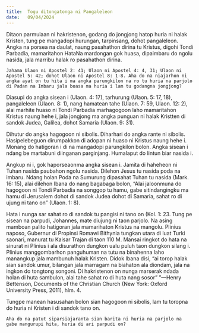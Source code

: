 ```yaml
---
title:  Togu ditongatonga ni Pangaleleon
date:   09/04/2024
---
```


Ditaon parmulaan ni hakristenon, godang do jongjong hatop huria ni halak Kristen, tung pe mangadopi hurungan, tarpinsang, dohot pangaleleon. Angka na porsea na daulat, naung pasahathon dirina tu Kristus, digohi Tondi Parbadia, mamaritahon HataNa mardongan gok huasa, dipaimbaru do ngolu nasida, jala marribu halak ro pasahathon dirina.

`Jahama Ulaon ni Apostel 2: 41; Ulaon ni Apostel 4: 4, 31; Ulaon ni Apostel 5: 42; dohot Ulaon ni Apostel 8: 1-8. Aha do na niajarhon ni angka ayat on tu hita i ma angka parungkilon na ro tu huria na parjolo di Padan na Imbaru jala boasa ma huria i lam tu godangna jongjong?`

Diasupi do angka sisean i (Ulaon. 4: 17), tarhurung (Ulaon. 5: 17, 18), pangaleleon (Ulaon. 8: 1), nang hamatean tahe (Ulaon. 7: 59, Ulaon. 12: 2), alai marhite huaso ni Tondi Parbadia marhagogoon laho mamaritahon Kristus naung hehe i, jala jongjong ma angka punguan ni halak Kristten di sandok Judea, Galilea, dohot Samaria (Ulaon. 9: 31).

Dihutur do angka hagogoon ni sibolis. Diharhari do angka rante ni sibolis. Hasipelebeguon dirumpakkon di adopan ni huaso ni Kristus naung hehe i. Monang do hatigoran i di na mangadopi parungkilon bolon. Angka sisean i ndang be martabuni diinganan parginjang. Humalaput do lintun biar nasida i.

Angkup ni i, gok haporseaonma angka sisean i. Jamita di haheheon ni Tuhan nasida paubahon ngolu nasida. Dilehon Jesus tu nasida poda na imbaru. Ndang holan Poda na Sumurung dipasahat Tuhan tu nasida (Mark. 16: 15), alai dilehon Ibana do nang bagabaga bolon, “Alai jaloonmuna do hagogoon ni Tondi Parbadia na songgop tu hamu, gabe sitindangingku ma hamu di Jerusalem dohot di sandok Judea dohot di Samaria, sahat ro di ujung ni tano on” (Ulaon. 1: 8).

Hata i nunga sar sahat ro di sandok tu pangisi ni tano on (Kol. 1: 23. Tung pe sisean na parpudi, Johannes, mate diujung ni taon parjolo. Na asing mamboan palito hatigoran jala mamarihaton Kristus na mangolu. Plinius naposo, Gubernur di Propinsi Romawi Bithynia tungkan utara di luat Turki saonari, manurat tu Kaisar Trajan di taon 110 M. Mansai ringkot do hata na sinurat ni Plinius i ala disurathon dungkon ualu puluh taon dungkon silang i. Plinius manggombarhon panguhuman na tutu na binahenna laho manangkup jala mambunuh halak Kristen. Didok Ibana disi, “ai torop halak sian sandok umur, bilangan jala marragam na biahaton ala diondam, jala na ingkon do tongtong songoni. Di hakristenon on nunga marserak ndada holan di huta sambulon, alai tahe sahat ro di huta nang sosor” ”—Henry Bettenson, Documents of the Christian Church (New York: Oxford University Press, 2011), hlm. 4.

Tungpe manean hasusahan bolon sian hagogoon ni sibolis, lam tu toropna do huria ni Kristen i di sandok tano on.

`Aha do na patut siparsiajaranta sian barita ni huria na parjolo na gabe mangurupi hita, huria di ari parpudi on?`